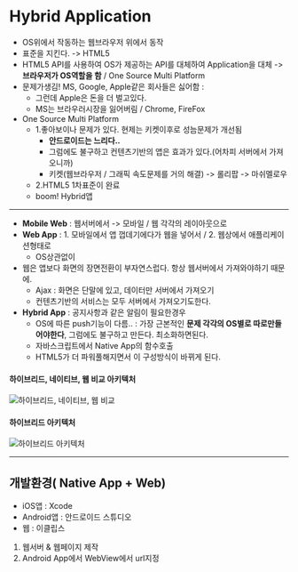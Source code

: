 # Hybrid Application
- OS위에서 작동하는 웹브라우저 위에서 동작
- 표준을 지킨다. -> HTML5
- HTML5 API를 사용하여 OS가 제공하는 API를 대체하여 Application을 대체 -> **브라우저가 OS역할을 함** / One Source Multi Platform
- 문제가생김! MS, Google, Apple같은 회사들은 싫어함 :
   - 그런데 Apple은 돈을 더 벌고있다.
   - MS는 브라우러시장을 잃어버림 / Chrome, FireFox
- One Source Multi Platform
   - 1.좋아보이나 문제가 있다. 현제는 키켓이후로 성늠문제가 개선됨
      - **안드로이드는 느리다..**
      - 그럼에도 불구하고 컨텐츠기반의 앱은 효과가 있다.(어차피 서버에서 가져오니까)
      - 키켓(웹브라우저 / 그래픽 속도문제를 거의 해결) -> 롤리팝 -> 마쉬멜로우
   - 2.HTML5 1차표준이 완료
   - boom! Hybrid앱

---
- **Mobile Web** : 웹서버에서 -> 모바일 / 웹 각각의 레이아웃으로
- **Web App** : 1. 모바일에서 앱 껍데기에다가 웹을 넣어서 / 2. 웹상에서 애플리케이션형태로
   - OS상관없이
- 웹은 앱보다 화면의 장면전환이 부자연스럽다. 항상 웹서버에서 가져와야하기 때문에.
   - Ajax : 화면은 단말에 있고, 데이터만 서버에서 가져오기
   - 컨텐츠기반의 서비스는 모두 서버에서 가져오기도한다.
- **Hybrid App** : 공지사항과 같은 알림이 필요한경우
   - OS에 따른 push기능이 다름.. : 가장 근본적인 **문제 각각의 OS별로 따로만들어야한다**, 그럼에도 불구하고 만든다. 최소화하면된다.
   - 자바스크립트에서 Native App의 함수호출
   - HTML5가 더 파워풀해지면서 이 구성방식이 바뀌게 된다.

#### 하이브리드, 네이티브, 웹 비교 아키텍처
![하이브리드, 네이티브, 웹 비교](http://drive.google.com/uc?export=view&id=0B0CgSzgDruzieUEwblJjczJVOUk)
#### 하이브리드 아키텍처
![하이브리드 아키텍처](http://drive.google.com/uc?export=view&id=0B0CgSzgDruziT3pILVNqbllUWkk)


---

## 개발환경( Native App + Web)
- iOS앱 : Xcode
- Android앱 : 안드로이드 스튜디오
- 웹 : 이클립스

1. 웹서버 & 웹페이지 제작
2. Android App에서 WebView에서 url지정
